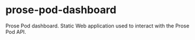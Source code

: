 # prose-pod-dashboard
Prose Pod dashboard. Static Web application used to interact with the Prose Pod API.
